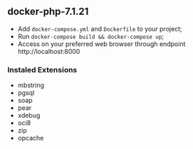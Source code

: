 ## docker-php-7.1.21
- Add `docker-compose.yml` and `Dockerfile` to your project;
- Run `docker-compose build && docker-compose up`;
- Access on your preferred web browser through endpoint http://localhost:8000

### Instaled Extensions
- mbstring
- pgsql
- soap
- pear
- xdebug
- oci8
- zip
- opcache
